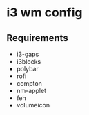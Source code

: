# i3 wm config

## Requirements
 - i3-gaps
 - i3blocks
 - polybar
 - rofi
 - compton
 - nm-applet
 - feh
 - volumeicon
